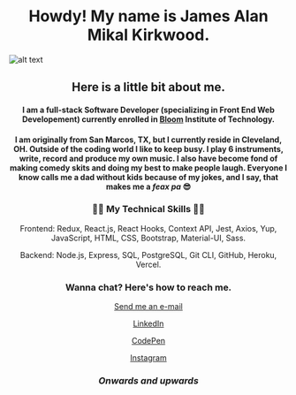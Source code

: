 <h1 align=center>Howdy! My name is James Alan Mikal Kirkwood.</h1>

![alt text](https://i.ibb.co/YpxCQhC/marek-piwnicki-Ci-PSUea-Ari-E-unsplash.jpg)
<h2 align=center>Here is a little bit about me.</h2>

<h4 align=center>I am a full-stack Software Developer (specializing in Front End Web Developement) currently enrolled in <a href='https://www.bloomtech.com/'>Bloom</a> Institute of Technology.</h4>

<h4 align=center>I am originally from San Marcos, TX, but I currently reside in Cleveland, OH. Outside of the coding world I like to keep busy. I play 6 instruments, write, record and produce my own music. I also have become fond of making comedy skits and doing my best to make people laugh. Everyone I know calls me a dad without kids because of my jokes, and I say, that makes me a <em>feax pa</em> 😎</h4>


 <h3 align=center>🐱‍👤 My Technical Skills 🐱‍👤</h3>
  <p align=center>Frontend: Redux, React.js, React Hooks, Context API, Jest, Axios, Yup, JavaScript, HTML, CSS, Bootstrap, Material-UI, Sass.</p>
   <p align=center>Backend: Node.js, Express, SQL, PostgreSQL, Git CLI, GitHub, Heroku, Vercel.</p>


<h3 align=center>Wanna chat? Here's how to reach me.</h3>

<p align=center><a href='mailto:jamesalanmikal@gmail.com'>Send me an e-mail</a></p>
<p align=center><a href='https://www.linkedin.com/in/jimjamesjimathy/'>LinkedIn</a></p>
<p align=center><a href='https://codepen.io/jimjamesjimathy'>CodePen</a></p>
<p align=center><a href='https://www.instagram.com/jim.james.jimathy/'>Instagram</a></p>


<h3 align=center><em>Onwards and upwards</em></h3>

<!---
jimjamesjimathy/jimjamesjimathy is a ✨ special ✨ repository because its `README.md` (this file) appears on your GitHub profile.
You can click the Preview link to take a look at your changes.
--->
